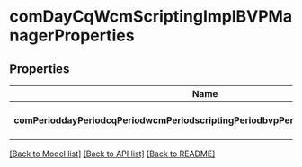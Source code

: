 # comDayCqWcmScriptingImplBVPManagerProperties

## Properties
Name | Type | Description | Notes
------------ | ------------- | ------------- | -------------
**comPerioddayPeriodcqPeriodwcmPeriodscriptingPeriodbvpPeriodscriptPeriodengines** | [**ConfigNodePropertyArray**](ConfigNodePropertyArray.md) |  | [optional] [default to null]

[[Back to Model list]](../README.md#documentation-for-models) [[Back to API list]](../README.md#documentation-for-api-endpoints) [[Back to README]](../README.md)


